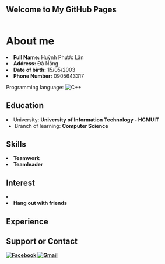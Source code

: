 ## Welcome to My GitHub Pages

<p><img src="https://komarev.com/ghpvc/?username=21521160&amp;color=green&amp;style=flat-square
" alt="" /></p>
<h1 id="about-me">About me</h1>
<li><strong>Full Name:</strong> Huỳnh Phước Lân </li>
<li><strong>Address:</strong> Đà Nẵng </li>
<li><strong>Date of birth:</strong> 15/05/2003 </li>
<li><strong>Phone Number:</strong> 0905643317 </li>
<p>Programming language: <img src="https://img.shields.io/badge/c++-%2300599C.svg?style=for-the-badge&amp;logo=c%2B%2B&amp;logoColor=white" alt="C++"></p>

<h2 id="education">
 Education </h2>
  <li>University: <strong>University of Information Technology - HCMUIT</strong>
    <ul>
      <li>Branch of learning: <strong>Computer Science</strong></li>
    </ul>
  </li>
<h2 id="skill">
  Skills </h2>
<li><strong> Teamwork
<li><strong> Teamleader
  
<h2 id="interest">
  Interest </h2>
<li><strong> 
<li><strong> Hang out with friends 
<h2 id="experience">
  Experience </h2>
<h2 id="contact">
  Support or Contact </h2>

<a href="https://www.facebook.com/huynhphuoclan"><img src="https://img.shields.io/badge/Facebook-%231877F2.svg?style=for-the-badge&amp;logo=Facebook&amp;logoColor=white
" alt="Facebook" /></a>
<a href="mailto:215211064@gm.uit.edu.vn"><img src="https://img.shields.io/badge/Gmail-D14836?style=for-the-badge&amp;logo=gmail&amp;logoColor=white
" alt="Gmail" /></a>
</strong></li></strong></li></strong></li></strong></li></strong></li></li></li></li></li>
